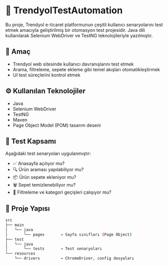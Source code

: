 # 🧪 TrendyolTestAutomation

Bu proje, Trendyol e-ticaret platformunun çeşitli kullanıcı senaryolarını test etmek amacıyla geliştirilmiş bir otomasyon test projesidir. Java dili kullanılarak Selenium WebDriver ve TestNG teknolojileriyle yazılmıştır.

## 🎯 Amaç

- Trendyol web sitesinde kullanıcı davranışlarını test etmek
- Arama, filtreleme, sepete ekleme gibi temel akışları otomatikleştirmek
- UI test süreçlerini kontrol etmek

## ⚙️ Kullanılan Teknolojiler

- Java
- Selenium WebDriver
- TestNG
- Maven
- Page Object Model (POM) tasarım deseni

## 🧪 Test Kapsamı

Aşağıdaki test senaryoları uygulanmıştır:

- ✅ Anasayfa açılıyor mu?
- 🔍 Ürün araması yapılabiliyor mu?
- 📦 Ürün sepete ekleniyor mu?
- 🗑️ Sepet temizlenebiliyor mu?
- 🔁 Filtreleme ve kategori geçişleri çalışıyor mu?

## 📁 Proje Yapısı

```bash
src
├── main
│   └── java
│       └── pages       → Sayfa sınıfları (Page Object)
├── test
│   └── java
│       └── tests       → Test senaryoları
└── resources
    └── drivers         → ChromeDriver, config dosyaları
